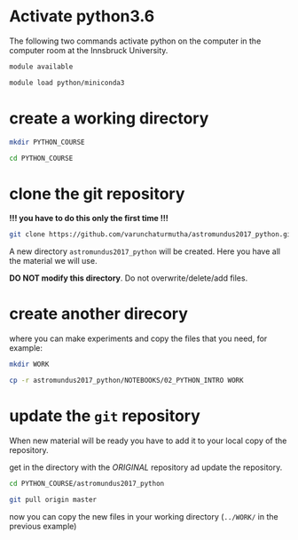 # Activate python3.6
The following two commands activate python on the computer
in the computer room at the Innsbruck University.

```bash
module available

module load python/miniconda3
```

# create a working directory

```bash
mkdir PYTHON_COURSE

cd PYTHON_COURSE

```

# clone the git repository
**!!! you have to do this only the first time !!!**

```bash
git clone https://github.com/varunchaturmutha/astromundus2017_python.git
```


A new directory `astromundus2017_python` will be created. Here you have all the material we will use.

**DO NOT modify this directory**. Do not overwrite/delete/add files.

# create another direcory
where you can make experiments and copy the files that you need, for example:

```bash
mkdir WORK

cp -r astromundus2017_python/NOTEBOOKS/02_PYTHON_INTRO WORK

```

# update the `git` repository
When new material will be ready you have to add it to your
local copy of the repository.

get in the directory with the *ORIGINAL* repository
ad update the repository.

```bash
cd PYTHON_COURSE/astromundus2017_python

git pull origin master
```
now you can copy the new files in your working directory (`../WORK/` in the previous example)
